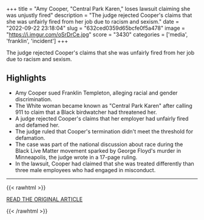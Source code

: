 +++
title = "Amy Cooper, \"Central Park Karen,\" loses lawsuit claiming she was unjustly fired"
description = "The judge rejected Cooper's claims that she was unfairly fired from her job due to racism and sexism."
date = "2022-09-22 23:18:04"
slug = "632ced0359d65bcfe0f5a478"
image = "https://i.imgur.com/oSrDrCe.jpg"
score = "3430"
categories = ['media', 'franklin', 'incident']
+++

The judge rejected Cooper's claims that she was unfairly fired from her job due to racism and sexism.

## Highlights

- Amy Cooper sued Franklin Templeton, alleging racial and gender discrimination.
- The White woman became known as "Central Park Karen" after calling 911 to claim that a Black birdwatcher had threatened her.
- A judge rejected Cooper's claims that her employer had unfairly fired and defamed her.
- The judge ruled that Cooper's termination didn't meet the threshold for defamation.
- The case was part of the national discussion about race during the Black Live Matter movement sparked by George Floyd's murder in Minneapolis, the judge wrote in a 17-page ruling.
- In the lawsuit, Cooper had claimed that she was treated differently than three male employees who had engaged in misconduct.

---

{{< rawhtml >}}
  <p class="article-category">
    <a target="_blank" href="https://www.cbsnews.com/news/amy-cooper-central-park-karen-loses-lawsuit-against-franklin-templeton/">READ THE ORIGINAL ARTICLE</a>
  </p>
{{< /rawhtml >}}
